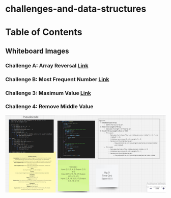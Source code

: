 # challenges-and-data-structures

# Table of Contents

## Whiteboard Images

### Challenge A: Array Reversal  [Link](https://github.com/Abed1313/challenges-and-data-structures/blob/main/whiteboard-challenges/assest/S-1.PNG)


### Challenge B: Most Frequent Number [Link](https://github.com/Abed1313/challenges-and-data-structures/blob/main/whiteboard-challenges/assest/S-2.PNG) 

### Challenge 3: Maximum Value [Link](https://github.com/Abed1313/challenges-and-data-structures/blob/main/whiteboard-challenges/assest/C3.PNG) 

### Challenge 4: Remove Middle Value
![Remove Middle Value](./whiteboard-challenges/assest/F4.PNG)

